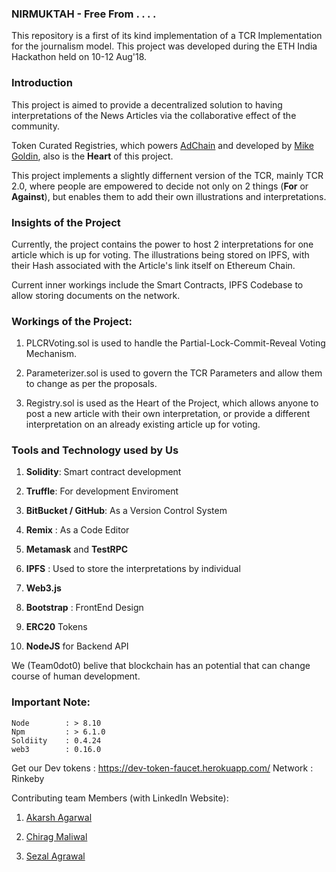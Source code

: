 ### NIRMUKTAH - Free From . . . . 

This repository is a first of its kind implementation of a TCR Implementation for the journalism model. This project was developed during the ETH India Hackathon held on 10-12 Aug'18.

### Introduction

This project is aimed to provide a decentralized solution to having interpretations of the News Articles via the collaborative effect of the community.

Token Curated Registries, which powers [AdChain](published.adchain.com) and developed by [Mike Goldin](https://medium.com/@ilovebagels), also is the **Heart** of this project.

This project implements a slightly differnent version of the TCR, mainly TCR 2.0, where people are empowered to decide not only on 2 things (**For** or **Against**), but enables them to add their own illustrations and interpretations.

### Insights of the Project

Currently, the project contains the power to host 2 interpretations for one article which is up for voting. The illustrations being stored on IPFS, with their Hash associated with the Article's link itself on Ethereum Chain.

Current inner workings include the Smart Contracts, IPFS Codebase to allow storing documents on the network.

### Workings of the Project:

1. PLCRVoting.sol is used to handle the Partial-Lock-Commit-Reveal Voting Mechanism.

1. Parameterizer.sol is used to govern the TCR Parameters and allow them to change as per the proposals.

1. Registry.sol is used as the Heart of the Project, which allows anyone to post a new article with their own interpretation, or provide a different interpretation on an already existing article up for voting.

### Tools and Technology used by Us

1. **Solidity**: Smart contract development

1. **Truffle**: For development Enviroment

1. **BitBucket / GitHub**: As a Version Control System

1. **Remix** : As a Code Editor

1. **Metamask** and **TestRPC**

1. **IPFS** : Used to store the interpretations by individual

1. **Web3.js**

1. **Bootstrap** : FrontEnd Design

1. **ERC20** Tokens

1. **NodeJS** for Backend API

We (Team0dot0) belive that blockchain has an potential that can change course of human development.

### Important Note:
```
Node        : > 8.10
Npm         : > 6.1.0
Soldiity    : 0.4.24
web3        : 0.16.0
```

Get our Dev tokens : https://dev-token-faucet.herokuapp.com/
Network : Rinkeby

Contributing team Members (with LinkedIn Website):

1. [Akarsh Agarwal](https://linkedin.com/in/akarshagarwal)

1. [Chirag Maliwal](https://linkedin.com/in/chirag-maliwal-92796a107)

1. [Sezal Agrawal](https://linkedin.com/in/sezal-agrawal-8bba8967)